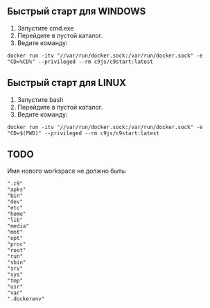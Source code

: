 ## Быстрый старт для WINDOWS
1. Запустите cmd.exe
2. Перейдите в пустой каталог.
3. Ведите команду:
```
docker run -itv "//var/run/docker.sock:/var/run/docker.sock" -e "CD=%CD%" --privileged --rm c9js/c9start:latest
```


## Быстрый старт для LINUX
1. Запустите bash
2. Перейдите в пустой каталог.
3. Ведите команду:
```
docker run -itv "//var/run/docker.sock:/var/run/docker.sock" -e "CD=$(PWD)" --privileged --rm c9js/c9start:latest
```

## TODO
Имя нового workspace не должно быть:
```
".c9"
"apks"
"bin"
"dev"
"etc"
"home"
"lib"
"media"
"mnt"
"opt"
"proc"
"root"
"run"
"sbin"
"srv"
"sys"
"tmp"
"usr"
"var"
".dockerenv"
```
